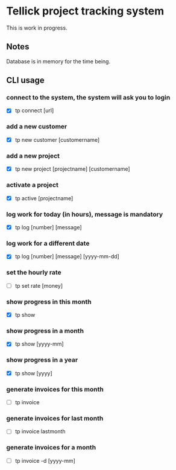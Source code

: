 # Tellick project tracking system
This is work in progress.

## Notes
Database is in memory for the time being.

## CLI usage

### connect to the system, the system will ask you to login
- [x] tp connect [url]

### add a new customer
- [x] tp new customer [customername]

### add a new project
- [x] tp new project [projectname] [customername]

### activate a project
- [x] tp active [projectname]

### log work for today (in hours), message is mandatory
- [x] tp log [number] [message]

### log work for a different date
- [x] tp log [number] [message] [yyyy-mm-dd]

### set the hourly rate
- [ ] tp set rate [money]

### show progress in this month
- [x] tp show

### show progress in a month
- [x] tp show [yyyy-mm]

### show progress in a year
- [x] tp show [yyyy]

### generate invoices for this month
- [ ] tp invoice

### generate invoices for last month
- [ ] tp invoice lastmonth

### generate invoices for a month
- [ ] tp invoice -d [yyyy-mm]
